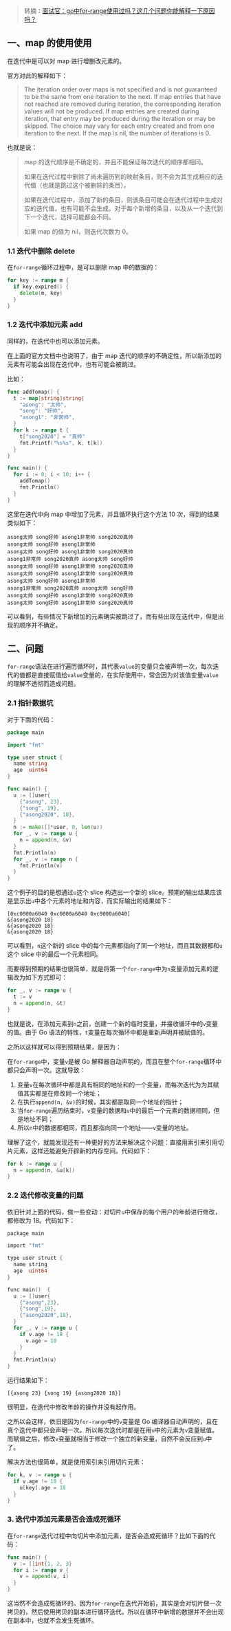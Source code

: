 > 转摘：[面试官：go中for-range使用过吗？这几个问题你能解释一下原因吗？](https://mp.weixin.qq.com/s/UAna6mFSxybdCexrj_VYfg)

## 一、map 的使用使用

在迭代中是可以对 map 进行增删改元素的。

官方对此的解释如下：

> The iteration order over maps is not specified and is not guaranteed to be the same from one iteration to the next. If map entries that have not reached are removed during iteration, the corresponding iteration values will not be produced. If map entries are created during iteration, that entry may be produced during the iteration or may be skipped. The choice may vary for each entry created and from one iteration to the next. If the map is nil, the number of iterations is 0.

也就是说：

> map 的迭代顺序是不确定的，并且不能保证每次迭代的顺序都相同。
> 
> 如果在迭代过程中删除了尚未遍历到的映射条目，则不会为其生成相应的迭代值（也就是跳过这个被删除的条目）。
> 
> 如果在迭代过程中，添加了新的条目，则该条目可能会在迭代过程中生成对应的迭代值，也有可能不会生成。对于每个新增的条目，以及从一个迭代到下一个迭代，选择可能都会不同。
> 
> 如果 map 的值为 nil，则迭代次数为 0。

### 1.1 迭代中删除 delete

在`for-range`循环过程中，是可以删除 map 中的数据的：

```go
for key := range m {
  if key.expired() {
    delete(m, key)
  }
}
```

### 1.2 迭代中添加元素 add

同样的，在迭代中也可以添加元素。

在上面的官方文档中也说明了，由于 map 迭代的顺序的不确定性，所以新添加的元素有可能会出现在迭代中，也有可能会被跳过。

比如：

```go
func addTomap() {
  t := map[string]string{
    "asong": "太帅",
    "song": "好帅",
    "asong1": "非常帅",
  }
  for k := range t {
    t["song2020"] = "真帅"
    fmt.Printf("%s%s", k, t[k])
  }
}

func main() {
  for i := 0; i < 10; i++ {
    addTomap()
    fmt.Println()
  }
}
```

这里在迭代中向 map 中增加了元素，并且循环执行这个方法 10 次，得到的结果类似如下：

```
asong太帅 song好帅 asong1非常帅 song2020真帅 
asong太帅 song好帅 asong1非常帅 
asong太帅 song好帅 asong1非常帅 song2020真帅 
asong1非常帅 song2020真帅 asong太帅 song好帅 
asong太帅 song好帅 asong1非常帅 song2020真帅 
asong太帅 song好帅 asong1非常帅 song2020真帅 
asong太帅 song好帅 asong1非常帅 
asong1非常帅 song2020真帅 asong太帅 song好帅 
asong太帅 song好帅 asong1非常帅 song2020真帅 
asong太帅 song好帅 asong1非常帅 song2020真帅
```

可以看到，有些情况下新增加的元素确实被跳过了，而有些出现在迭代中，但是出现的顺序并不确定。

## 二、问题

`for-range`语法在进行遍历循环时，其代表`value`的变量只会被声明一次，每次迭代的值都是直接赋值给`value`变量的，在实际使用中，常会因为对该值变量`value`的理解不透彻而造成问题。

### 2.1 指针数据坑

对于下面的代码：

```go
package main

import "fmt"

type user struct {
  name string
  age  uint64
}

func main() {
  u := []user{
    {"asong", 23},
    {"song", 19},
    {"asong2020", 18},
  }
  n := make([]*user, 0, len(u))
  for _, v := range u {
    n = append(n, &v)
  }
  fmt.Println(n)
  for _, v := range n {
    fmt.Println(v)
  }
}
```

这个例子的目的是想通过`u`这个 slice 构造出一个新的 slice。预期的输出结果应该是显示出`u`中各个元素的地址和内容，而实际输出的结果如下：

```
[0xc0000a6040 0xc0000a6040 0xc0000a6040]
&{asong2020 18}
&{asong2020 18}
&{asong2020 18}
```

可以看到，`n`这个新的 slice 中的每个元素都指向了同一个地址，而且其数据都和`u`这个 slice 中的最后一个元素相同。

而要得到预期的结果也很简单，就是将第一个`for-range`中为`n`变量添加元素的逻辑改为如下方式即可：

```go
for _, v := range u {
  t := v
  n = append(n, &t)
}
```

也就是说，在添加元素到`n`之前，创建一个新的临时变量，并接收循环中的`v`变量的值。由于 Go 语法的特性，`t`变量在每次循环中都是重新声明并被赋值的。

之所以这样就可以得到预期结果，是因为：

在`for-range`中，变量`v`是被 Go 解释器自动声明的，而且在整个`for-range`循环中都只会声明一次。这就导致：

1. 变量`v`在每次循环中都是具有相同的地址和的一个变量，而每次迭代为为其赋值其实都是在修改同一个地址；
2. 在执行`append(n, &v)`的时候，其实都是取同一个地址的指针；
3. 当`for-range`遍历结束时，`v`变量的数据和`u`中的最后一个元素的数据相同，但是地址不同；
4. 所以`n`中的数据都相同，而且都指向同一个地址——`v`变量的地址。

理解了这个，就能发现还有一种更好的方法来解决这个问题：直接用索引来引用切片元素，这样还能避免开辟新的内存空间。代码如下：

```go
for k := range u {
  n = append(n, &u[k])
}
```

### 2.2 迭代修改变量的问题

依旧针对上面的代码，做一些变动：对切片`u`中保存的每个用户的年龄进行修改，都修改为 18。代码如下：


```go
package main

import "fmt"

type user struct {
  name string
  age  uint64
}

func main()  {
  u := []user{
    {"asong",23},
    {"song",19},
    {"asong2020",18},
  }
  for _, v := range u {
    if v.age != 18 {
      v.age = 18
    }
  }
  fmt.Println(u)
}
```

运行结果如下：

```
[{asong 23} {song 19} {asong2020 18}]
```

很明显，在迭代中修改年龄的操作并没有起作用。

之所以会这样，依旧是因为`for-range`中的`v`变量是 Go 编译器自动声明的，且在真个迭代中都只会声明一次。所以每次迭代时都是在用`u`中的元素为`v`变量赋值。而赋值之后，修改`v`变量就相当于修改一个独立的新变量，自然不会反应到`u`中了。

解决方法也很简单，就是使用索引来引用切片元素：

```go
for k, v := range u {
  if v.age != 18 {
    u[key].age = 18
  }
}
```

### 3. 迭代中添加元素是否会造成死循环

在`for-range`迭代过程中向切片中添加元素，是否会造成死循环？比如下面的代码：

```go
func main() {
  v := []int{1, 2, 3}
  for i := range v {
    v = append(v, i)
  }
}
```

这当然不会造成死循环的。因为`for-range`在迭代开始前，其实是会对切片做一次拷贝的，然后使用拷贝的副本进行循环迭代。所以在循环中新增的数据并不会出现在副本中，也就不会发生死循环。


